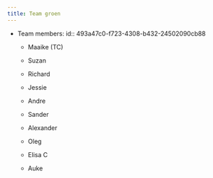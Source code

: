 ```yaml
---
title: Team groen
---
```


- Team members:
id:: 493a47c0-f723-4308-b432-24502090cb88
	 - Maaike (TC)

	 - Suzan

	 - Richard

	 - Jessie

	 - Andre

	 - Sander 

	 - Alexander

	 - Oleg

	 - Elisa C

	 - Auke
